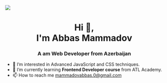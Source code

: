 <img src="https://topdev.vn/blog/wp-content/uploads/2023/02/front-end.png">
<h1 align="center">Hi 👋,<br>
I'm Abbas Mammadov
</h1>

<h3 align="center">A am Web Developer from Azerbaijan</h3>

- 👀 I’m interested in Advanced JavaScript and CSS techniques.
- 🌱 I’m currently learning <strong>Frontend Developer course</strong>  from ATL Academy.
- 📫 How to reach me <a href="mailto:mammadovabbas.0@gmail.com">mammadovabbas.0@gmail.com</a>

<!---
AbbasMemmedov/AbbasMemmedov is a ✨ special ✨ repository because its `README.md` (this file) appears on your GitHub profile.
You can click the Preview link to take a look at your changes.
--->

